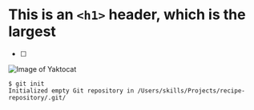 # This is an `<h1>` header, which is the largest

- [ ]  <!-- This is the missing part -->

![Image of Yaktocat](https://octodex.github.com/images/yaktocat.png)

```
$ git init
Initialized empty Git repository in /Users/skills/Projects/recipe-repository/.git/
```

